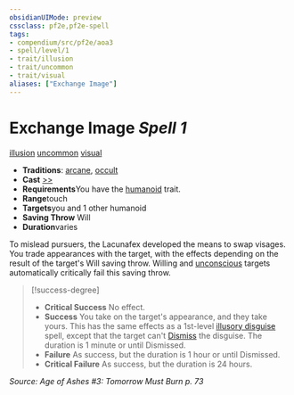 ```yaml
---
obsidianUIMode: preview
cssclass: pf2e,pf2e-spell
tags:
- compendium/src/pf2e/aoa3
- spell/level/1
- trait/illusion
- trait/uncommon
- trait/visual
aliases: ["Exchange Image"]
---
```

# Exchange Image *Spell 1*   
[illusion](rules/traits/illusion.md "Illusion School Trait")  [uncommon](rules/traits/uncommon.md "Uncommon Rarity Trait")  [visual](rules/traits/visual.md "Visual Effect Trait")  

- **Traditions**: [arcane](rules/traits/arcane.md "Arcane Tradition Trait"), [occult](rules/traits/occult.md "Occult Tradition Trait")
- **Cast** [>>](rules/core-rulebook/chapter-9-playing-the-game.md#Actions "Two-Action") 
- **Requirements**You have the [humanoid](rules/traits/humanoid.md "Humanoid Creature Type Trait") trait.
- **Range**touch
- **Targets**you and 1 other humanoid
- **Saving Throw** Will
- **Duration**varies

To mislead pursuers, the Lacunafex developed the means to swap visages. You trade appearances with the target, with the effects depending on the result of the target's Will saving throw. Willing and [unconscious](rules/conditions.md#Unconscious) targets automatically critically fail this saving throw.

> [!success-degree] 
> - **Critical Success** No effect.
> - **Success** You take on the target's appearance, and they take yours. This has the same effects as a 1st-level [illusory disguise](compendium/spells/illusory-disguise.md) spell, except that the target can't [Dismiss](rules/actions/dismiss.md) the disguise. The duration is 1 minute or until Dismissed.
> - **Failure** As success, but the duration is 1 hour or until Dismissed.
> - **Critical Failure** As success, but the duration is 24 hours.

*Source: Age of Ashes #3: Tomorrow Must Burn p. 73*